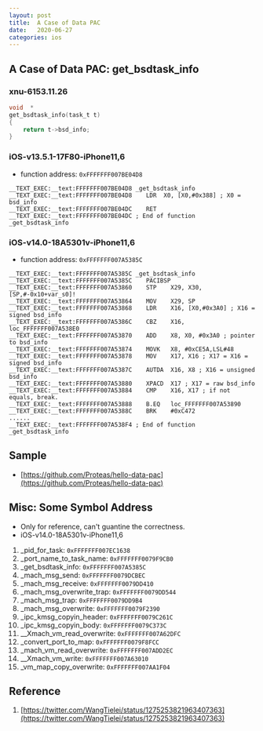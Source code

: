 ```yaml
---
layout: post
title:  A Case of Data PAC
date:   2020-06-27
categories: ios
---
```


## A Case of Data PAC: get_bsdtask_info

### xnu-6153.11.26
```c
void  *
get_bsdtask_info(task_t t)
{
	return t->bsd_info;
}
```

### iOS-v13.5.1-17F80-iPhone11,6
* function address: `0xFFFFFFF007BE04D8`
```assembly
__TEXT_EXEC:__text:FFFFFFF007BE04D8 _get_bsdtask_info
__TEXT_EXEC:__text:FFFFFFF007BE04D8    LDR  X0, [X0,#0x388] ; X0 = bsd_info
__TEXT_EXEC:__text:FFFFFFF007BE04DC    RET
__TEXT_EXEC:__text:FFFFFFF007BE04DC ; End of function _get_bsdtask_info
```

### iOS-v14.0-18A5301v-iPhone11,6
* function address: `0xFFFFFFF007A5385C`
```assembly
__TEXT_EXEC:__text:FFFFFFF007A5385C _get_bsdtask_info
__TEXT_EXEC:__text:FFFFFFF007A5385C    PACIBSP
__TEXT_EXEC:__text:FFFFFFF007A53860    STP    X29, X30, [SP,#-0x10+var_s0]!
__TEXT_EXEC:__text:FFFFFFF007A53864    MOV    X29, SP
__TEXT_EXEC:__text:FFFFFFF007A53868    LDR    X16, [X0,#0x3A0] ; X16 = signed bsd_info
__TEXT_EXEC:__text:FFFFFFF007A5386C    CBZ    X16, loc_FFFFFFF007A538E0
__TEXT_EXEC:__text:FFFFFFF007A53870    ADD    X8, X0, #0x3A0 ; pointer to bsd_info
__TEXT_EXEC:__text:FFFFFFF007A53874    MOVK   X8, #0xCE5A,LSL#48
__TEXT_EXEC:__text:FFFFFFF007A53878    MOV    X17, X16 ; X17 = X16 = signed bsd_info
__TEXT_EXEC:__text:FFFFFFF007A5387C    AUTDA  X16, X8 ; X16 = unsigned bsd_info
__TEXT_EXEC:__text:FFFFFFF007A53880    XPACD  X17 ; X17 = raw bsd_info
__TEXT_EXEC:__text:FFFFFFF007A53884    CMP    X16, X17 ; if not equals, break.
__TEXT_EXEC:__text:FFFFFFF007A53888    B.EQ   loc_FFFFFFF007A53890
__TEXT_EXEC:__text:FFFFFFF007A5388C    BRK    #0xC472
......
__TEXT_EXEC:__text:FFFFFFF007A538F4 ; End of function _get_bsdtask_info
```

## Sample
* [https://github.com/Proteas/hello-data-pac](https://github.com/Proteas/hello-data-pac)

## Misc: Some Symbol Address
* Only for reference, can't guantine the correctness.
* iOS-v14.0-18A5301v-iPhone11,6


01. _pid_for_task: `0xFFFFFFF007EC1638`
02. _port_name_to_task_name: `0xFFFFFFF0079F9CB0`
03. _get_bsdtask_info: `0xFFFFFFF007A5385C`
04. _mach_msg_send: `0xFFFFFFF0079DCBEC`
05. _mach_msg_receive: `0xFFFFFFF0079DD410`
06. _mach_msg_overwrite_trap: `0xFFFFFFF0079DD544`
07. _mach_msg_trap: `0xFFFFFFF0079DD9B4`
08. _mach_msg_overwrite: `0xFFFFFFF0079F2390`
09. _ipc_kmsg_copyin_header: `0xFFFFFFF0079C261C`
10. _ipc_kmsg_copyin_body: `0xFFFFFFF0079C373C`
11. __Xmach_vm_read_overwrite: `0xFFFFFFF007A62DFC`
12. _convert_port_to_map: `0xFFFFFFF0079F8FCC`
13. _mach_vm_read_overwrite: `0xFFFFFFF007ADD2EC`
14. __Xmach_vm_write: `0xFFFFFFF007A63010`
15. _vm_map_copy_overwrite: `0xFFFFFFF007AA1F04`

## Reference
1. [https://twitter.com/WangTielei/status/1275253821963407363](https://twitter.com/WangTielei/status/1275253821963407363)
